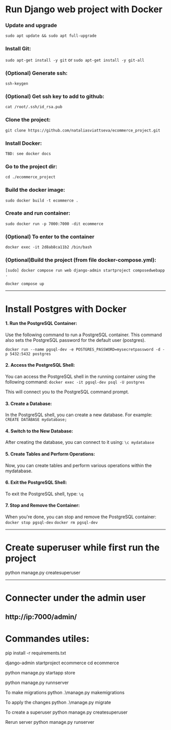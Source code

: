 # Run Django web project with Docker

### Update and upgrade
`sudo apt update && sudo apt full-upgrade`

### Install Git:
`sudo apt-get install -y git`
or
`sudo apt-get install -y git-all`

### (Optional) Generate ssh:
`ssh-keygen`

### (Optional) Get ssh key to add to github: 
`cat /root/.ssh/id_rsa.pub`

### Clone the project:
`git clone https://github.com/nataliasviattseva/ecommerce_project.git`

### Install Docker:
`TBD: see docker docs`

### Go to the project dir:
`cd ./ecommerce_project`

### Build the docker image:
`sudo docker build -t ecommerce .`

### Create and run container:
`sudo docker run -p 7000:7000 -dit ecommerce`

### (Optional) To enter to the container
`docker exec -it 2d8ab8ca11b2 /bin/bash`

### (Optional)Build the project (from file docker-compose.yml):
`[sudo] docker compose run web django-admin startproject composedwebapp .`

`docker compose up`

------
# Install Postgres with Docker

#### 1. Run the PostgreSQL Container:

Use the following command to run a PostgreSQL container. This command also sets the PostgreSQL password for the default user (postgres).

`docker run --name pgsql-dev -e POSTGRES_PASSWORD=mysecretpassword -d -p 5432:5432 postgres`

#### 2. Access the PostgreSQL Shell:
You can access the PostgreSQL shell in the running container using the following command:
`docker exec -it pgsql-dev psql -U postgres`

This will connect you to the PostgreSQL command prompt.

#### 3. Create a Database:
In the PostgreSQL shell, you can create a new database. For example:
`CREATE DATABASE mydatabase;`

#### 4. Switch to the New Database:
After creating the database, you can connect to it using:
`\c mydatabase`

#### 5. Create Tables and Perform Operations:
Now, you can create tables and perform various operations within the mydatabase.

#### 6. Exit the PostgreSQL Shell:
To exit the PostgreSQL shell, type:
`\q`

#### 7. Stop and Remove the Container:
When you're done, you can stop and remove the PostgreSQL container:
`docker stop pgsql-dev`
`docker rm pgsql-dev`

------
# Create superuser while first run the project
python manage.py createsuperuser 

------
# Connecter under the admin user
http://ip:7000/admin/
------
# Commandes utiles:

pip install -r requirements.txt

django-admin startproject ecommerce
cd ecommerce

python manage.py startapp store

python manage.py runnserver

To make migrations
python .\manage.py makemigrations

To apply the changes
python .\manage.py migrate

To create a superuser
python manage.py createsuperuser 

Rerun server
python manage.py runserver
